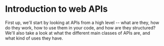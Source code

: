# Introduction to web APIs

First up, we'll start by looking at APIs from a high level -- what are they, how do they work, how to use them in your code, and how are they structured? We'll also take a look at what the different main classes of APIs are, and what kind of uses they have.